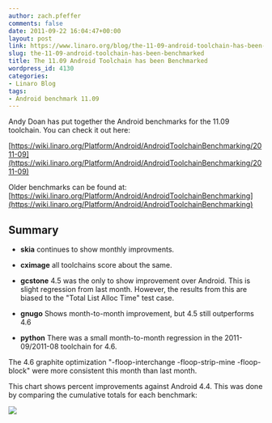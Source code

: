 ```yaml
---
author: zach.pfeffer
comments: false
date: 2011-09-22 16:04:47+00:00
layout: post
link: https://www.linaro.org/blog/the-11-09-android-toolchain-has-been-benchmarked/
slug: the-11-09-android-toolchain-has-been-benchmarked
title: The 11.09 Android Toolchain has been Benchmarked
wordpress_id: 4130
categories:
- Linaro Blog
tags:
- Android benchmark 11.09
---
```


Andy Doan has put together the Android benchmarks for the 11.09 toolchain. You can check it out here:

[https://wiki.linaro.org/Platform/Android/AndroidToolchainBenchmarking/2011-09](https://wiki.linaro.org/Platform/Android/AndroidToolchainBenchmarking/2011-09)

Older benchmarks can be found at: [https://wiki.linaro.org/Platform/Android/AndroidToolchainBenchmarking](https://wiki.linaro.org/Platform/Android/AndroidToolchainBenchmarking)



## Summary





	
  * **skia** continues to show monthly improvments.

	
  * **cximage** all toolchains score about the same.

	
  * **gcstone** 4.5 was the only to show improvement over Android. This is slight regression from last month. However, the results from this are biased to the "Total List Alloc Time" test case.

	
  * **gnugo** Shows month-to-month improvement, but 4.5 still outperforms 4.6

	
  * **python** There was a small month-to-month regression in the 2011-09/2011-08 toolchain for 4.6.


The 4.6 graphite optimization "-floop-interchange -floop-strip-mine -floop-block" were more consistent this month than last month.

This chart shows percent improvements against Android 4.4. This was done by comparing the cumulative totals for each benchmark:

![](https://wiki.linaro.org/Platform/Android/AndroidToolchainBenchmarking/2011-09?action=AttachFile&do=get&target=summary.png)
